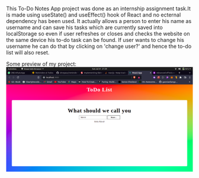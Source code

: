 This To-Do Notes App project was done as an internship assignment task.It is made using useState() and useEffect() hook of React and no ecternal dependency has been used. It actually allows a person to enter his name as username and can save his tasks which are currently saved into localStorage so even if user refreshes or closes and checks the website on the same device his to-do task can be found. If user wants to change his username he can do that by clicking on 'change user?' and hence the to-do list will also reset.

Some preview of my project:
![alt text](https://raw.githubusercontent.com/nileshaggarwal/todoapp/master/src/images/Screenshot%20from%202022-07-31%2021-29-37.png?token=GHSAT0AAAAAABULLES6XZAKNFSJONEXY2YUYXGYBQA)
